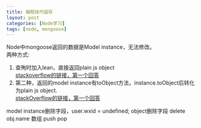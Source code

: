 ```yaml
---
title: 编程技巧留存
layout: post
categories: [Node学习]
tags: [node, mongoose]
---
```


Node中mongoose返回的数据是Model instance，无法修改。<br>
两种方式:<br>

1. 查殉时加入lean，直接返回plain js object<br>
[stackoverflow的链接，第一个回答](http://stackoverflow.com/questions/14504385/why-cant-you-modify-the-data-returned-by-a-mongoose-query-ex-findbyid)<br>
2. 第二种，返回的model instance有toObject方法，instance.toObject后转化为plain js object.<br>
[stackOverflow的链接，第一个回答](http://stackoverflow.com/questions/7503450/how-do-you-turn-a-mongoose-document-into-a-plain-object)

model instance删除字段，user.wxid = undefined;
object删除字段 delete obj.name
数组 push pop